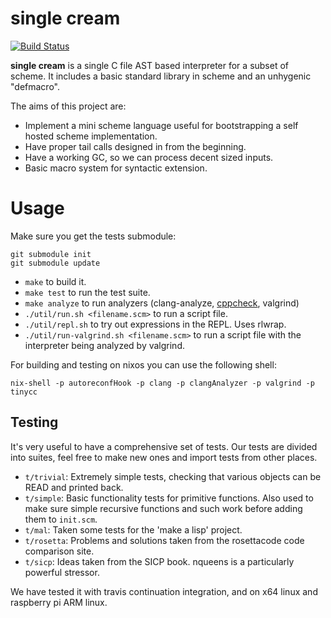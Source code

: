 # single cream

[![Build Status](https://travis-ci.org/rain-1/single_cream.svg?branch=master)](https://travis-ci.org/rain-1/single_cream)

**single cream** is a single C file AST based interpreter for a subset of scheme. It includes a basic standard library in scheme and an unhygenic "defmacro".

The aims of this project are:

* Implement a mini scheme language useful for bootstrapping a self hosted scheme implementation.
* Have proper tail calls designed in from the beginning.
* Have a working GC, so we can process decent sized inputs.
* Basic macro system for syntactic extension.

# Usage

Make sure you get the tests submodule:

```
git submodule init
git submodule update
```

* `make` to build it.
* `make test` to run the test suite.
* `make analyze` to run analyzers (clang-analyze, [cppcheck](https://github.com/danmar/cppcheck), valgrind)
* `./util/run.sh <filename.scm>` to run a script file.
* `./util/repl.sh` to try out expressions in the REPL. Uses rlwrap.
* `./util/run-valgrind.sh <filename.scm>` to run a script file with the interpreter being analyzed by valgrind.

For building and testing on nixos you can use the following shell:

```
nix-shell -p autoreconfHook -p clang -p clangAnalyzer -p valgrind -p tinycc
````

## Testing

It's very useful to have a comprehensive set of tests. Our tests are divided into suites, feel free to make new ones and import tests from other places.

* `t/trivial`: Extremely simple tests, checking that various objects can be READ and printed back.
* `t/simple`: Basic functionality tests for primitive functions. Also used to make sure simple recursive functions and such work before adding them to `init.scm`.
* `t/mal`: Taken some tests for the 'make a lisp' project.
* `t/rosetta`: Problems and solutions taken from the rosettacode code comparison site.
* `t/sicp`: Ideas taken from the SICP book. nqueens is a particularly powerful stressor.

We have tested it with travis continuation integration, and on x64 linux and raspberry pi ARM linux.
